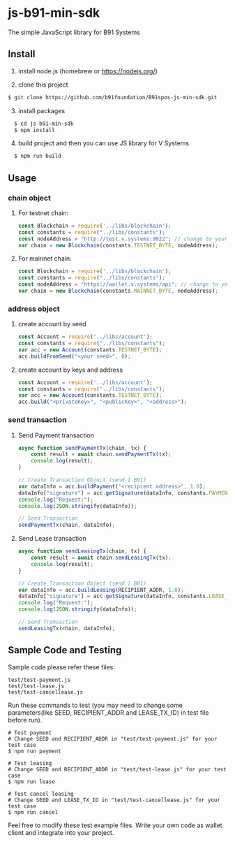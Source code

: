 # js-b91-min-sdk
The simple JavaScript library for B91 Systems

## Install

  1. install node.js (homebrew or https://nodejs.org/)

  2. clone this project

``` bash
$ git clone https://github.com/b91foundation/B91spos-js-min-sdk.git
```

  3. install packages

```bash
  $ cd js-b91-min-sdk
  $ npm install
```

  4. build project and then you can use JS library for V Systems

```bash
  $ npm run build
```

## Usage

### chain object
1. For testnet chain:

    ```javascript
    const Blockchain = require('../libs/blockchain');
    const constants = require("../libs/constants");
    const nodeAddress = "http://test.v.systems:9922"; // change to your node address
    var chain = new Blockchain(constants.TESTNET_BYTE, nodeAddress);
    ```

2. For mainnet chain:

    ```javascript
    const Blockchain = require('../libs/blockchain');
    const constants = require("../libs/constants");
    const nodeAddress = "https://wallet.v.systems/api"; // change to your node address
    var chain = new Blockchain(constants.MAINNET_BYTE, nodeAddress);
    ```
    
### address object
1. create account by seed

    ```javascript
    const Account = require('../libs/account');
    const constants = require("../libs/constants");
    var acc = new Account(constants.TESTNET_BYTE);
    acc.buildFromSeed("<your seed>", 0);
    ```

2. create account by keys and address

    ```javascript
    const Account = require('../libs/account');
    const constants = require("../libs/constants");
    var acc = new Account(constants.TESTNET_BYTE);
    acc.build("<privateKey>", "<publicKey>", "<address>");
    ```
    
### send transaction
1. Send Payment transaction

    ```javascript
    async function sendPaymentTx(chain, tx) {
        const result = await chain.sendPaymentTx(tx);
        console.log(result);
    }

    // Create Transaction Object (send 1 B91)
    var dataInfo = acc.buildPayment("<recipient address>", 1.0);
    dataInfo["signature"] = acc.getSignature(dataInfo, constants.PAYMENT_TX);
    console.log("Request:");
    console.log(JSON.stringify(dataInfo));

    // Send Transaction
    sendPaymentTx(chain, dataInfo);
    ```

2. Send Lease transaction

    ```javascript
    async function sendLeasingTx(chain, tx) {
        const result = await chain.sendLeasingTx(tx);
        console.log(result);
    }

    // Create Transaction Object (send 1 B91)
    var dataInfo = acc.buildLeasing(RECIPIENT_ADDR, 1.0);
    dataInfo["signature"] = acc.getSignature(dataInfo, constants.LEASE_TX);
    console.log("Request:");
    console.log(JSON.stringify(dataInfo));

    // Send Transaction
    sendLeasingTx(chain, dataInfo);
    ```

## Sample Code and Testing

Sample code please refer these files:

```
test/test-payment.js
test/test-lease.js
test/test-cancellease.js
```

Run these commands to test (you may need to change some parameters(like SEED, RECIPIENT_ADDR and LEASE_TX_ID) in test file before run).

```
# Test payment
# Change SEED and RECIPIENT_ADDR in "test/test-payment.js" for your test case
$ npm run payment

# Test leasing
# Change SEED and RECIPIENT_ADDR in "test/test-lease.js" for your test case
$ npm run lease

# Test cancel leasing
# Change SEED and LEASE_TX_ID in "test/test-cancellease.js" for your test case
$ npm run cancel
```

Feel free to modify these test example files. Write your own code as wallet client and integrate into your project.
